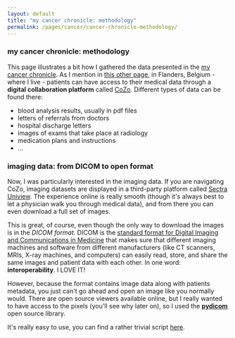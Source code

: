 ```yaml
---
layout: default
title: "my cancer chronicle: methodology"
permalink: /pages/cancer/cancer-chronicle-methodology/
---
```


### my cancer chronicle: methodology 

This page illustrates a bit how I gathered the data presented in the [my cancer chronicle](/pages/cancer/cancer-chronicle/).
As I mention in [this other page](/pages/cancer/blood-data/), in Flanders, Belgium - where I live - patients can have access to their medical data through a **digital collaboration platform** called [CoZo](https://www.cozo.be/). Different types of data can be found there:
- blood analysis results, usually in pdf files
- letters of referrals from doctors
- hospital discharge letters 
- images of exams that take place at radiology
- medication plans and instructions
- ...

### imaging data: from DICOM to open format
Now, I was particularly interested in the imaging data. If you are navigating CoZo, imaging datasets are displayed in a third-party platform called [Sectra Uniview](https://medical.sectra.com/product/sectra-uniview/). The experience online is really smooth (though it's always best to let a physician walk you through medical data), and from there you can even download a full set of images. 

This is great, of course, even though the only way to download the images is in the _DICOM format_. DICOM is the [standard format for Digital Imaging and Communications in Medicine](https://en.wikipedia.org/wiki/DICOM) that makes sure that different imaging machines and software from different manufacturers (like CT scanners, MRIs, X-ray machines, and computers) can easily read, store, and share the same images and patient data with each other. In one word: **interoperability**. I LOVE IT!

However, because the format contains image data along with patients metadata, you just can't go ahead and open an image like you normally would. There are open source viewers available online, but I really wanted to have access to the pixels (you'll see why later on), so I used the **[pydicom](https://pydicom.github.io/pydicom/stable/)** open source library.  

It's really easy to use, you can find a rather trivial script [here](/scripts/convert_dcm.py).

